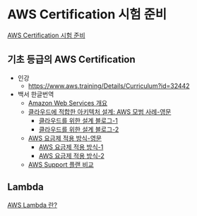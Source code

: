 # AWS Certification 시험 준비

[AWS Certification 시험 준비](https://aws.amazon.com/ko/certification/certification-prep/)

##  기초 등급의 AWS Certification

- 인강
    - https://www.aws.training/Details/Curriculum?id=32442
- 백서 한글번역
    - [Amazon Web Services 개요](./file/aws-overview.pdf)
    - [클라우드에 적합한 아키텍처 설계: AWS 모범 사례-영문](https://d1.awsstatic.com/whitepapers/AWS_Cloud_Best_Practices.pdf)
        - [클라우드를 위한 설계 블로그-1](https://medium.com/@buw/%ED%81%B4%EB%9D%BC%EC%9A%B0%EB%93%9C%EB%A5%BC-%EC%9C%84%ED%95%9C-%EC%84%A4%EA%B3%84-aws-%EB%AA%A8%EB%B2%94-%EC%82%AC%EB%A1%80-1-2-c4eb55f5cf5)
        - [클라우드를 위한 설계 블로그-2](https://medium.com/@buw/%ED%81%B4%EB%9D%BC%EC%9A%B0%EB%93%9C%EB%A5%BC-%EC%9C%84%ED%95%9C-%EC%84%A4%EA%B3%84-aws-%EB%AA%A8%EB%B2%94-%EC%82%AC%EB%A1%80-2-2-34ce667e26fb)
    - [AWS 요금제 적용 방식-영문](http://d1.awsstatic.com/whitepapers/aws_pricing_overview.pdf)
        - [AWS 요금제 적용 방식-1](https://medium.com/@buw/aws-%EC%9A%94%EA%B8%88%EC%A0%9C-%EC%A0%81%EC%9A%A9-%EB%B0%A9%EC%8B%9D-1-2-dca1a822f378)
        - [AWS 요금제 적용 방식-2](https://medium.com/@buw/aws-%EC%9A%94%EA%B8%88%EC%A0%9C-%EC%A0%81%EC%9A%A9-%EB%B0%A9%EC%8B%9D-2-2-1b8bb545aa1b)
    - [AWS Support 플랜 비교](https://aws.amazon.com/ko/premiumsupport/plans/)


## Lambda

[AWS Lambda 란?](https://gun0912.tistory.com/59)